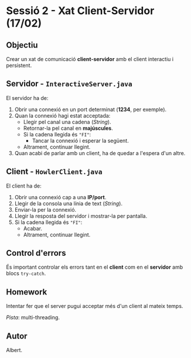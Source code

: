 # Sessió 2 - Xat Client-Servidor (17/02)

## Objectiu
Crear un xat de comunicació **client-servidor** amb el client interactiu i persistent.

## Servidor - `InteractiveServer.java`
El servidor ha de:
1. Obrir una connexió en un port determinat (**1234**, per exemple).
2. Quan la connexió hagi estat acceptada:
    - Llegir pel canal una cadena (*String*).
    - Retornar-la pel canal en **majúscules**.
    - Si la cadena llegida és `"FI"`:
        - Tancar la connexió i esperar la següent.
    - Altrament, continuar llegint.
3. Quan acabi de parlar amb un client, ha de quedar a l'espera d'un altre.

## Client - `HowlerClient.java`
El client ha de:
1. Obrir una connexió cap a una **IP/port**.
2. Llegir de la consola una línia de text (*String*).
3. Enviar-la per la connexió.
4. Llegir la resposta del servidor i mostrar-la per pantalla.
5. Si la cadena llegida és `"FI"`:
    - Acabar.
    - Altrament, continuar llegint.

## Control d'errors
És important controlar els errors tant en el **client** com en el **servidor** amb blocs `try-catch`.

## Homework
Intentar fer que el server pugui acceptar més d'un client al mateix temps.

*Pista*: multi-threading.

## Autor 
Albert.